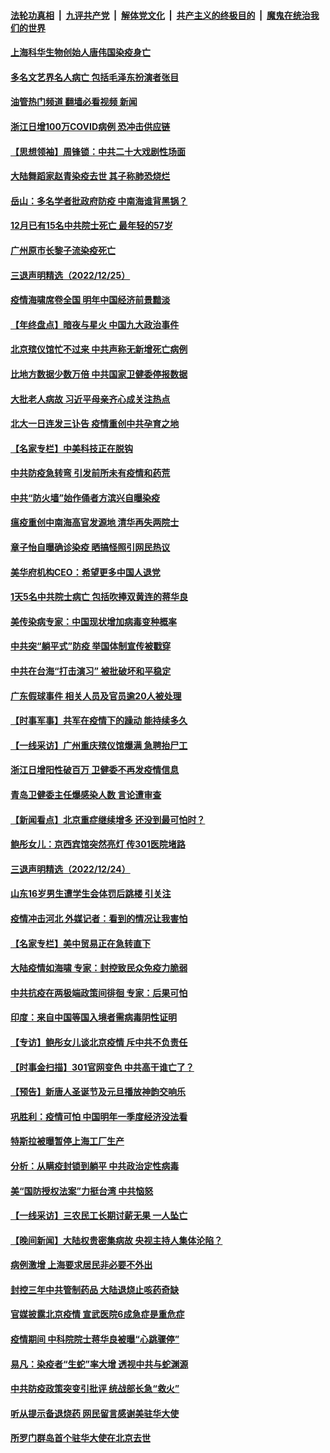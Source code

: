 ####  [法轮功真相](../../../../basic/blob/master/README.md?t=12261612) &nbsp;|&nbsp; [九评共产党](../../../../9ping.md/blob/master/README.md?t=12261612) &nbsp;|&nbsp; [解体党文化](../../../../jtdwh.md/blob/master/README.md?t=12261612)  &nbsp;|&nbsp; [共产主义的终极目的](../../../../gczydzjmd.md/blob/master/README.md?t=12261612) &nbsp;|&nbsp; [魔鬼在统治我们的世界](../../../../mgztzwmdsj.md/blob/master/README.md?t=12261612) 

#### [上海科华生物创始人唐伟国染疫身亡](../pages/nsc413/n13891950.md?t=12261612) 

#### [多名文艺界名人病亡 包括毛泽东扮演者张目](../pages/nsc413/n13891919.md?t=12261612) 

#### [油管热门频道 翻墙必看视频 新闻](http://129.146.143.75:81/youtube.html?12261612)

#### [浙江日增100万COVID病例 恐冲击供应链](../pages/nsc413/n13891920.md?t=12261612) 

#### [【思想领袖】周锋锁：中共二十大戏剧性场面](../pages/nsc413/n13882331.md?t=12261612) 

#### [大陆舞蹈家赵青染疫去世 其子称肺恐烧烂](../pages/nsc413/n13891870.md?t=12261612) 

#### [岳山：多名学者批政府防疫 中南海谁背黑锅？](../pages/nsc413/n13891807.md?t=12261612) 

#### [12月已有15名中共院士死亡 最年轻的57岁](../pages/nsc413/n13891855.md?t=12261612) 

#### [广州原市长黎子流染疫死亡](../pages/nsc413/n13891824.md?t=12261612) 

#### [三退声明精选（2022/12/25）](../pages/nsc413/n13891860.md?t=12261612) 

#### [疫情海啸席卷全国 明年中国经济前景黯淡](../pages/nsc413/n13891800.md?t=12261612) 

#### [【年终盘点】暗夜与星火 中国九大政治事件](../pages/nsc413/n13891171.md?t=12261612) 

#### [北京殡仪馆忙不过来 中共声称无新增死亡病例](../pages/nsc413/n13891785.md?t=12261612) 

#### [比地方数据少数万倍 中共国家卫健委停报数据](../pages/nsc413/n13891754.md?t=12261612) 

#### [大批老人病故 习近平母亲齐心成关注热点](../pages/nsc413/n13891779.md?t=12261612) 

#### [北大一日连发三讣告 疫情重创中共孕育之地](../pages/nsc413/n13891518.md?t=12261612) 

#### [【名家专栏】中美科技正在脱钩](../pages/nsc413/n13891658.md?t=12261612) 

#### [中共防疫急转弯 引发前所未有疫情和药荒](../pages/nsc413/n13891787.md?t=12261612) 

#### [中共“防火墙”始作俑者方滨兴自曝染疫](../pages/nsc413/n13891760.md?t=12261612) 

#### [瘟疫重创中南海高官发源地 清华再失两院士](../pages/nsc413/n13891777.md?t=12261612) 

#### [章子怡自曝确诊染疫 晒搞怪照引网民热议](../pages/nsc413/n13891775.md?t=12261612) 

#### [美华府机构CEO：希望更多中国人退党](../pages/nsc413/n13890897.md?t=12261612) 

#### [1天5名中共院士病亡 包括吹捧双黄连的蒋华良](../pages/nsc413/n13891239.md?t=12261612) 

#### [美传染病专家：中国现状增加病毒变种概率](../pages/nsc413/n13891749.md?t=12261612) 

#### [中共突“躺平式”防疫 举国体制宣传被戳穿](../pages/nsc413/n13891770.md?t=12261612) 

#### [中共在台海“打击演习” 被批破坏和平稳定](../pages/nsc413/n13891734.md?t=12261612) 

#### [广东假球事件 相关人员及官员逾20人被处理](../pages/nsc413/n13891649.md?t=12261612) 

#### [【时事军事】共军在疫情下的躁动 能持续多久](../pages/nsc413/n13891569.md?t=12261612) 

#### [【一线采访】广州重庆殡仪馆爆满 急聘抬尸工](../pages/nsc413/n13891604.md?t=12261612) 

#### [浙江日增阳性破百万 卫健委不再发疫情信息](../pages/nsc413/n13891595.md?t=12261612) 

#### [青岛卫健委主任爆感染人数 言论遭审查](../pages/nsc413/n13891448.md?t=12261612) 


#### [【新闻看点】北京重症继续增多 还没到最可怕时？](../pages/nsc413/n13891184.md?t=12261612) 

#### [鲍彤女儿：京西宾馆突然亮灯 传301医院堵路](../pages/nsc413/n13891283.md?t=12261612) 

#### [三退声明精选（2022/12/24）](../pages/nsc413/n13891406.md?t=12261612) 

#### [山东16岁男生遭学生会体罚后跳楼 引关注](../pages/nsc413/n13891288.md?t=12261612) 

#### [疫情冲击河北 外媒记者：看到的情况让我害怕](../pages/nsc413/n13891260.md?t=12261612) 

#### [【名家专栏】美中贸易正在急转直下](../pages/nsc413/n13890692.md?t=12261612) 

#### [大陆疫情如海啸 专家：封控致民众免疫力脆弱](../pages/nsc413/n13891270.md?t=12261612) 

#### [中共抗疫在两极端政策间徘徊 专家：后果可怕](../pages/nsc413/n13891235.md?t=12261612) 

#### [印度：来自中国等国入境者需病毒阴性证明](../pages/nsc413/n13891215.md?t=12261612) 

#### [【专访】鲍彤女儿谈北京疫情 斥中共不负责任](../pages/nsc413/n13891103.md?t=12261612) 

#### [【时事金扫描】301官网变色 中共高干谁亡了？](../pages/nsc413/n13891154.md?t=12261612) 

#### [【预告】新唐人圣诞节及元旦播放神韵交响乐](../pages/nsc413/n13886375.md?t=12261612) 

#### [巩胜利：疫情可怕 中国明年一季度经济没法看](../pages/nsc413/n13891127.md?t=12261612) 

#### [特斯拉被曝暂停上海工厂生产](../pages/nsc413/n13891165.md?t=12261612) 

#### [分析：从瞒疫封锁到躺平 中共政治定性病毒](../pages/nsc413/n13890165.md?t=12261612) 

#### [美“国防授权法案”力挺台湾 中共恼怒](../pages/nsc413/n13891151.md?t=12261612) 

#### [【一线采访】三农民工长期讨薪无果 一人坠亡](../pages/nsc413/n13890452.md?t=12261612) 

#### [【晚间新闻】大陆权贵密集病故 央视主持人集体沦陷？](../pages/nsc413/n13891052.md?t=12261612) 




#### [病例激增 上海要求居民非必要不外出](../pages/nsc413/n13891020.md?t=12261612) 

#### [封控三年中共管制药品 大陆退烧止咳药奇缺](../pages/nsc413/n13890787.md?t=12261612) 

#### [官媒披露北京疫情 宣武医院6成急症是重危症](../pages/nsc413/n13890820.md?t=12261612) 

#### [疫情期间 中科院院士蒋华良被曝“心跳骤停”](../pages/nsc413/n13890956.md?t=12261612) 

#### [易凡：染疫者“生蛇”率大增 透视中共与蛇渊源](../pages/nsc413/n13890785.md?t=12261612) 

#### [中共防疫政策突变引批评 统战部长急“救火”](../pages/nsc413/n13890886.md?t=12261612) 

#### [听从提示备退烧药 网民留言感谢美驻华大使](../pages/nsc413/n13890916.md?t=12261612) 

#### [所罗门群岛首个驻华大使在北京去世](../pages/nsc413/n13890893.md?t=12261612) 

<img src='http://gfw-breaker.win/goodnews/indexes/nsc413.md' width='0px' height='0px'/>

